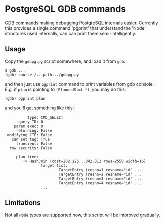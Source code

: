 PostgreSQL GDB commands
=======================

GDB commands making debugging PostgreSQL internals easier. Currently
this provides a single command 'pgprint' that understand the 'Node'
structures used internally, can can print them semi-intelligently.


Usage
-----

Copy the `gdbpg.py` script somewhere, and load it from `gdb`:

    $ gdb ... 
    (gdb) source /...path.../gdbpg.py 

and then just use `pgprint` command to print variables from gdb console.
E.g. if `plan` is pointing to `(PlannedStmt *)`, you may do this:
    
    (gdb) pgprint plan

and you'll get something like this:

              type: CMD_SELECT
          query ID: 0
        param exec: 0
         returning: False
     modifying CTE: False
       can set tag: True
         transient: False
      row security: False
               
         plan tree: 
            -> HashJoin (cost=202.125...342.812 rows=2550 width=16)
                    target list:
                            TargetEntry (resno=1 resname="id" ...
                            TargetEntry (resno=2 resname="id" ...
                            TargetEntry (resno=3 resname="id" ...
                            TargetEntry (resno=4 resname="id" ...
                    ...

Limitations
-----------

Not all `Node` types are supported now, this script will be improved gradually.
